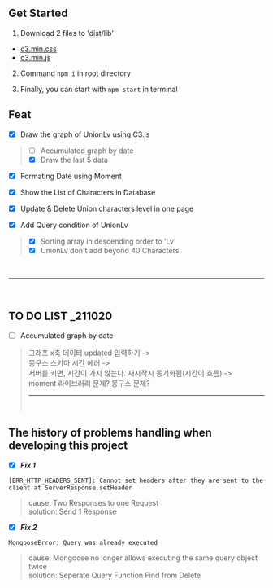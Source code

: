 ## Get Started
1. Download 2 files to 'dist/lib'
<ul>
    <li><a href="http://b1ix.net/post_inc/c3js/c3.css">c3.min.css</a><br></li>
    <li><a href="http://b1ix.net/post_inc/c3js/c3.js">c3.min.js</a><br></li>
</ul>

2. Command `npm i` in root directory

3. Finally, you can start with `npm start` in terminal

## Feat

- [x] Draw the graph of UnionLv using C3.js
> - [ ] Accumulated graph by date<br>
> - [x] Draw the last 5 data

- [x] Formating Date using Moment <br>

- [x] Show the List of Characters in Database <br>

- [x] Update & Delete Union characters level in one page <br>

- [x] Add Query condition of UnionLv
> - [x] Sorting array in descending order to 'Lv' <br>
> - [x] UnionLv don't add beyond 40 Characters

<br><hr><br>

## TO DO LIST _211020

- [ ] Accumulated graph by date<br>
> 그래프 x축 데이터 updated 입력하기 -><br>
> 몽구스 스키마 시간 에러 -> <br>
> 서버를 키면, 시간이 가지 않는다. 재시작시 동기화됨(시간이 흐름) -><br>
> moment 라이브러리 문제? 몽구스 문제?
<br><hr><br>

## The history of problems handling when developing this project

- [x] ***Fix 1***

```
[ERR_HTTP_HEADERS_SENT]: Cannot set headers after they are sent to the client at ServerResponse.setHeader
```

> cause: Two Responses to one Request <br>
> solution: Send 1 Response

- [x] ***Fix 2***

```
MongooseError: Query was already executed
```

> cause: Mongoose no longer allows executing the same query object twice <br>
> solution: Seperate Query Function Find from Delete
